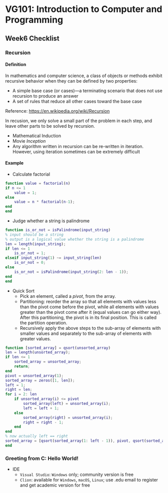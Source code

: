 # VG101: Introduction to Computer and Programming
## Week6 Checklist
### Recursion
#### Definition
In mathematics and computer science, a class of objects or methods exhibit recursive behavior when they can be defined by two properties:

- A simple base case (or cases)—a terminating scenario that does not use recursion to produce an answer
- A set of rules that reduce all other cases toward the base case

Reference: https://en.wikipedia.org/wiki/Recursion

In recusion, we only solve a small part of the problem in each step, and leave other parts to be solved by recursion.

- Mathematical Induction
- Movie *Inception*
- Any algorithm written in recursion can be re-written in iteration. However, using iteration sometimes can be extremely difficult

#### Example
- Calculate factorial
```matlab
function value = factorial(n)
if n <= 1
	value = 1;
else
	value = n * factorial(n-1);
end
end
```
- Judge whether a string is palindrome
```matlab
function is_or_not = isPalindrome(input_string)
% input should be a string
% output is a logical value whether the string is a palindrome
len = length(input_string);
if len <= 1
    is_or_not = 1;
elseif input_string(1) ~= input_string(len)
	is_or_not = 0;
else
	is_or_not = isPalindrome(input_string(2: len - 1));
end
end
```
- Quick Sort
	- Pick an element, called a *pivot*, from the array.
	- Partitioning: reorder the array so that all elements with values less than the pivot come before the pivot, while all elements with values greater than the pivot come after it (equal values can go either way). After this partitioning, the pivot is in its final position. This is called the partition operation.
	- Recursively apply the above steps to the sub-array of elements with smaller values and separately to the sub-array of elements with greater values.
```matlab
function [sorted_array] = qsort(unsorted_array)
len = length(unsorted_array);
if len <= 1
    sorted_array = unsorted_array;
    return;
end
pivot = unsorted_array(1);
sorted_array = zeros([1, len]);
left = 1;
right = len;
for i = 2: len
    if unsorted_array(i) <= pivot
        sorted_array(left) = unsorted_array(i);
        left = left + 1;
    else
        sorted_array(right) = unsorted_array(i);
        right = right - 1;
    end
end
% now actually left == right
sorted_array = [qsort(sorted_array(1: left - 1)), pivot, qsort(sorted_array(right + 1: len))];
end
```

### Greeting from C: Hello World!
- IDE
    - `Visual Studio`: `Windows` only; community version is free
    - `Clion`: available for `Windows`, `macOS`, `Linux`; use .edu email to register and get academic version for free
